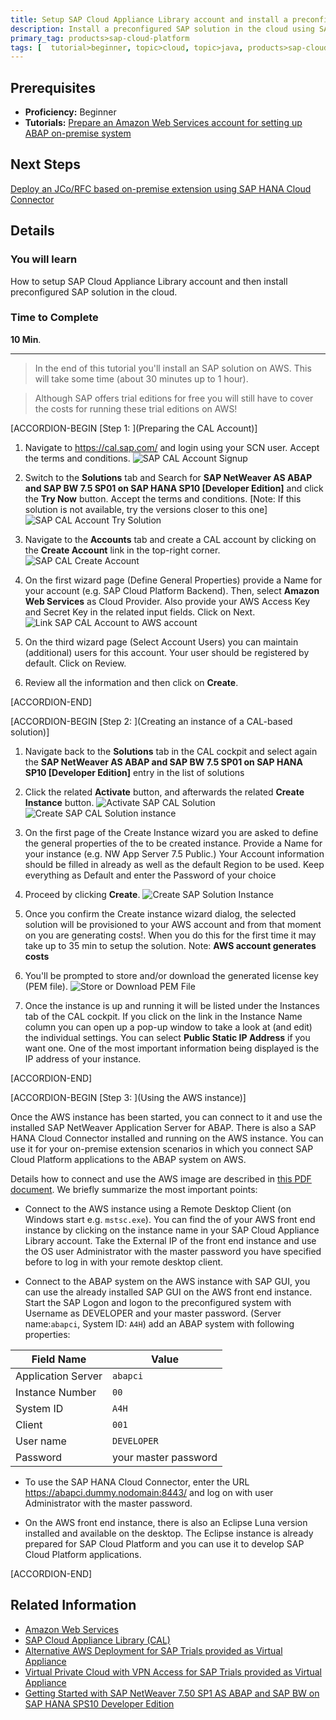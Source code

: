 ```yaml
---
title: Setup SAP Cloud Appliance Library account and install a preconfigured SAP solution in cloud
description: Install a preconfigured SAP solution in the cloud using SAP Cloud Appliance Library
primary_tag: products>sap-cloud-platform
tags: [  tutorial>beginner, topic>cloud, topic>java, products>sap-cloud-platform, products>sap-cloud-platform-connectivity ]
---
```

## Prerequisites  
 - **Proficiency:** Beginner
 - **Tutorials:** [Prepare an Amazon Web Services account for setting up ABAP on-premise system](https://www.sap.com/developer/tutorials/hcp-prepare-aws-account.html)

## Next Steps
[Deploy an JCo/RFC based on-premise extension using SAP HANA Cloud Connector](https://www.sap.com/developer/tutorials/hcp-scc-onpremise-extension-jco-rfc.html)

## Details
### You will learn  
How to setup SAP Cloud Appliance Library account and then install preconfigured SAP solution in the cloud.

### Time to Complete
**10 Min**.

---

> In the end of this tutorial you'll install an SAP solution on AWS. This will take some time (about 30 minutes up to 1 hour).

> Although SAP offers trial editions for free you will still have to cover the costs for running these trial editions on AWS!

[ACCORDION-BEGIN [Step 1: ](Preparing the CAL Account)]

1. Navigate to <https://cal.sap.com/> and login using your SCN user. Accept the terms and conditions.
    ![SAP CAL Account Signup](sap-cal-account-signup.png)

2. Switch to the **Solutions** tab and Search for **SAP NetWeaver AS ABAP and SAP BW 7.5 SP01 on SAP HANA SP10 [Developer Edition]** and click the **Try Now** button. Accept the terms and conditions. [Note: If this solution is not available, try the versions closer to this one]
    ![SAP CAL Account Try Solution](sap-cal-account-try-now.png)

3. Navigate to the **Accounts** tab and create a CAL account by clicking on the **Create Account** link in the top-right corner.
    ![SAP CAL Create Account](sap-cal-account-create.png)

4. On the first wizard page (Define General Properties) provide a Name for your account (e.g. SAP Cloud Platform Backend). Then, select **Amazon Web Services** as Cloud Provider. Also provide your AWS Access Key and Secret Key in the related input fields. Click on Next.
    ![Link SAP CAL Account to AWS account](sap-cal-account-aws.png)

5. On the third wizard page (Select Account Users) you can maintain (additional) users for this account. Your user should be registered by default. Click on Review.

6. Review all the information and then click on **Create**.


[ACCORDION-END]

[ACCORDION-BEGIN [Step 2: ](Creating an instance of a CAL-based solution)]

1. Navigate back to the **Solutions** tab in the CAL cockpit and select again the **SAP NetWeaver AS ABAP and SAP BW 7.5 SP01 on SAP HANA SP10 [Developer Edition]** entry in the list of solutions

2. Click the related **Activate** button, and afterwards the related **Create Instance** button.
    ![Activate SAP CAL Solution](sap-cal-account-activate.png)
    ![Create SAP CAL Solution instance](sap-cal-account-createinstance.png)

3. On the first page of the Create Instance wizard you are asked to define the general properties of the to be created instance. Provide a Name for your instance (e.g. NW App Server 7.5 Public.) Your Account information should be filled in already as well as the default Region to be used.  Keep everything as Default and enter the Password of your choice

4. Proceed by clicking **Create**.
    ![Create SAP Solution Instance](sap-cal-account-createBWInstance.png)

5. Once you confirm the Create instance wizard dialog, the selected solution will be provisioned to your AWS account and from that moment on you are generating costs!. When you do this for the first time it may take up to 35 min to setup the solution. Note: **AWS account generates costs**

6. You'll be prompted to store and/or download the generated license key (PEM file).
    ![Store or Download PEM File](store-PEM-file.png)

7. Once the instance is up and running it will be listed under the Instances tab of the CAL cockpit. If you click on the link in the Instance Name column you can open up a pop-up window to take a look at (and edit) the individual settings. You can select **Public Static IP Address** if you want one. One of the most important information being displayed is the IP address of your instance.


[ACCORDION-END]

[ACCORDION-BEGIN [Step 3: ](Using the AWS instance)]

Once the AWS instance has been started, you can connect to it and use the installed SAP NetWeaver Application Server for ABAP. There is also a SAP HANA Cloud Connector installed and running on the AWS instance. You can use it for your on-premise extension scenarios in which you connect SAP Cloud Platform applications to the ABAP system on AWS. <!-- How to do this is also described in tutorial [Deploy an JCo/RFC based on-premise extension using SAP HANA Cloud Connector] (https://www.sap.com/developer/tutorials/hcp-scc-onpremise-extension-jco-rfc.html) -->

Details how to connect and use the AWS image are described in [this PDF document](https://caldocs.hana.ondemand.com/caldocs/help/Getting%20started%20guide%20NetWeaver%207.5%20on%20SAP%20HANA_v2.pdf). We briefly summarize the most important points:

- Connect to the AWS instance using a Remote Desktop Client (on Windows start e.g. `mstsc.exe`). You can find the of your AWS front end instance by clicking on the instance name in your SAP Cloud Appliance Library account. Take the External IP of the front end instance and use the OS user Administrator with the master password you have specified before to log in with your remote desktop client.

- Connect to the ABAP system on the AWS instance with SAP GUI, you can use the already installed SAP GUI on the AWS front end instance. Start the SAP Logon and logon to the preconfigured system with Username as DEVELOPER and your master password. (Server name:`abapci`, System ID: `A4H`)  add an ABAP system with following properties:

|Field Name         | Value                 |
|-------------------|-----------------------|
|Application Server | `abapci`              |
|Instance Number    | `00`                  |
|System ID          | `A4H`                 |
|Client             | `001`                 |
|User name          | `DEVELOPER`           |
|Password           | your master password  |

- To use the SAP HANA Cloud Connector, enter the URL <https://abapci.dummy.nodomain:8443/> and log on with user Administrator with the master password.

- On the AWS front end instance, there is also an Eclipse Luna version installed and available on the desktop. The Eclipse instance is already prepared for SAP Cloud Platform and you can use it to develop SAP Cloud Platform applications.


[ACCORDION-END]

## Related Information

  - [Amazon Web Services](https://aws.amazon.com/)
  - [SAP Cloud Appliance Library (CAL)](https://scn.sap.com/community/cloud-appliance-library)
  - [Alternative AWS Deployment for SAP Trials provided as Virtual Appliance](https://scn.sap.com/docs/DOC-46908)
  - [Virtual Private Cloud with VPN Access for SAP Trials provided as Virtual Appliance](https://scn.sap.com/docs/DOC-46629)
  - [Getting Started with SAP NetWeaver 7.50 SP1 AS ABAP and SAP BW on SAP HANA SPS10 Developer Edition](https://scn.sap.com/docs/DOC-69777)
